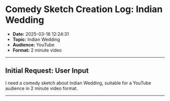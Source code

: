 # Comedy Sketch Creation Log: Indian Wedding

- **Date:** 2025-03-16 12:24:31
- **Topic:** Indian Wedding
- **Audience:** YouTube
- **Format:** 2 minute video

---

## Initial Request: User Input

I need a comedy sketch about Indian Wedding, suitable for a YouTube audience in 2 minute video format.

---


